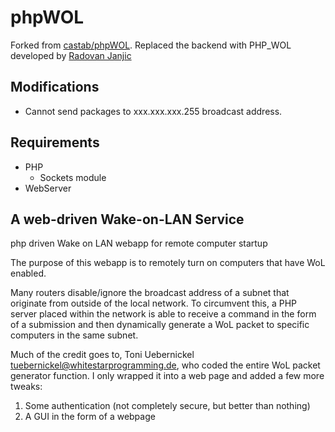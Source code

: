 # phpWOL
Forked from [castab/phpWOL](https://github.com/castab/phpWOL). Replaced the backend with PHP_WOL developed by [Radovan Janjic](https://radovanjanjic.com)
## Modifications
- Cannot send packages to xxx.xxx.xxx.255 broadcast address.
## Requirements
- PHP
  - Sockets module
- WebServer
## A web-driven Wake-on-LAN Service
php driven Wake on LAN webapp for remote computer startup

The purpose of this webapp is to remotely turn on computers that have WoL enabled.

Many routers disable/ignore the broadcast address of a subnet that originate from outside of the local network.  To circumvent this, a PHP server placed within the network is able to receive a command in the form of a submission and then dynamically generate a WoL packet to specific computers in the same subnet.

Much of the credit goes to, Toni Uebernickel <tuebernickel@whitestarprogramming.de>, who coded the entire WoL packet generator function.  I only wrapped it into a web page and added a few more tweaks:

1. Some authentication (not completely secure, but better than nothing)
2. A GUI in the form of a webpage
